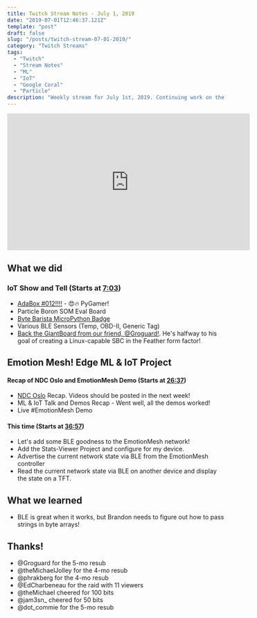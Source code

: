 ```yaml
---
title: Twitch Stream Notes - July 1, 2019
date: "2019-07-01T12:46:37.121Z"
template: "post"
draft: false
slug: "/posts/twitch-stream-07-01-2019/"
category: "Twitch Streams"
tags:
  - "Twitch"
  - "Stream Notes"
  - "ML"
  - "IoT"
  - "Google Coral"
  - "Particle"
description: "Weekly stream for July 1st, 2019. Continuing work on the Google Coral and Particle Powered #EmotionMesh project."
---
```


<iframe width="560" height="315" src="https://www.youtube.com/embed/2OoBwvj6884" frameborder="0" allow="accelerometer; autoplay; encrypted-media; gyroscope; picture-in-picture" allowfullscreen></iframe>

## What we did

### IoT Show and Tell (Starts at [7:03](https://youtu.be/2OoBwvj6884?t=423))

- [AdaBox #012!!!!](https://learn.adafruit.com/adabox012/introduction) - 😍🔥 PyGamer!
- Particle Boron SOM Eval Board
- [Byte Barista MicroPython Badge](https://bytebarista.com/)
- Various BLE Sensors (Temp, OBD-II, Generic Tag)
- [Back the GiantBoard from our friend, @Groguard!](https://www.crowdsupply.com/groboards/giant-board). He's halfway to his goal of creating a Linux-capable SBC in the Feather form factor!

## Emotion Mesh! Edge ML & IoT Project

#### Recap of NDC Oslo and EmotionMesh Demo (Starts at [26:37](https://youtu.be/2OoBwvj6884?t=1597))

- [NDC Oslo](https://ndcoslo.com) Recap. Videos should be posted in the next week!
- ML & IoT Talk and Demos Recap - Went well, all the demos worked!
- Live #EmotionMesh Demo

#### This time (Starts at [36:57](https://youtu.be/2OoBwvj6884?t=2217))
            
- Let's add some BLE goodness to the EmotionMesh network!
- Add the Stats-Viewer Project and configure for my device.
- Advertise the current network state via BLE from the EmotionMesh controller
- Read the current network state via BLE on another device and display the state on a TFT.

## What we learned

- BLE is great when it works, but Brandon needs to figure out how to pass strings in byte arrays!

## Thanks!

- @Groguard for the 5-mo resub
- @theMichaelJolley for the 4-mo resub
- @phrakberg for the 4-mo resub
- @EdCharbeneau for the raid with 11 viewers
- @theMichael cheered for 100 bits
- @jam3sn_ cheered for 50 bits
- @dot_commie for the 5-mo resub